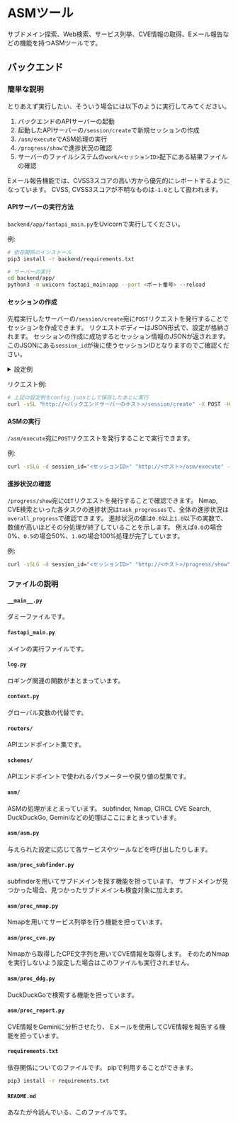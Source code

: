 # ASMツール
サブドメイン探索、Web検索、サービス列挙、CVE情報の取得、Eメール報告などの機能を持つASMツールです。

## バックエンド
### 簡単な説明
とりあえず実行したい、そういう場合には以下のように実行してみてください。
1. バックエンドのAPIサーバーの起動
2. 起動したAPIサーバーの`/session/create`で新規セッションの作成
3. `/asm/execute`でASM処理の実行
4. `/progress/show`で進捗状況の確認
5. サーバーのファイルシステムの`work/<セッションID>`配下にある結果ファイルの確認

Eメール報告機能では、CVSS3スコアの高い方から優先的にレポートするようになっています。
CVSS, CVSS3スコアが不明なものは`-1.0`として扱われます。

#### APIサーバーの実行方法
`backend/app/fastapi_main.py`をUvicornで実行してください。

例:
```bash
# 依存関係のインストール
pip3 install -r backend/requirements.txt

# サーバーの実行
cd backend/app/
python3 -m uvicorn fastapi_main:app --port <ポート番号> --reload
```

#### セッションの作成
先程実行したサーバーの`/session/create`宛に`POST`リクエストを発行することでセッションを作成できます。
リクエストボディーはJSON形式で、設定が格納されます。
セッションの作成に成功するとセッション情報のJSONが返されます。このJSONにある`session_id`が後に使うセッションIDとなりますのでご確認ください。

<details>
<summary>設定例</summary>

```json
{
	"target_hosts": ["検査対象のホスト.example.com"],
	"exclude_hosts": [],

	"color_output": true,
	"log_level": "ALL",
	"nmap_extra_args": [],

	"enable_subfinder": true,
	"enable_nmap": true,
	"search_web": true,
	"search_cve": true,
	"enable_reporting": true,

	"report_emails": ["報告先のEメールアドレス@example.com"],
	"report_limit": 2,
	"report_since": "2019-12-05T19:05:00",
	"report_min_cvss3": 7,
	"report_csv_encoding": "utf-8",
	"report_enable_gemini": true,
	"report_api_key": "Gemini ProのAPIキー",
	"report_enable_bcc": false,
	"report_from": "Fromとして使うEメールアドレス@example.com",

	"web_query": "",
	"web_region": "jp-jp",
	"web_max_results": 25,
	"web_backend": "html"
}
```
</details>

リクエスト例:
```bash
# 上記の設定例をconfig.jsonとして保存したあとに実行
curl -sSL "http://<バックエンドサーバーのホスト>/session/create" -X POST -H "Content-Type: application/json" -d @config.json | jq .
```

#### ASMの実行
`/asm/execute`宛に`POST`リクエストを発行することで実行できます。

例:
```bash
curl -sSLG -d session_id="<セッションID>" "http://<ホスト>/asm/execute" -X POST | jq .
```

#### 進捗状況の確認
`/progress/show`宛に`GET`リクエストを発行することで確認できます。
Nmap, CVE検索といった各タスクの進捗状況は`task_progresses`で、全体の進捗状況は`overall_progress`で確認できます。
進捗状況の値は`0.0`以上`1.0`以下の実数で、数値が高いほどその分処理が終了していることを示します。
例えば`0.0`の場合0%、`0.5`の場合50%、`1.0`の場合100%処理が完了しています。

例:
```bash
curl -sSLG -d session_id="<セッションID>" "http://<ホスト>/progress/show" -X GET | jq .
```

### ファイルの説明
#### `__main__.py`
ダミーファイルです。

#### `fastapi_main.py`
メインの実行ファイルです。

#### `log.py`
ロギング関連の関数がまとまっています。

#### `context.py`
グローバル変数の代替です。

#### `routers/`
APIエンドポイント集です。

#### `schemes/`
APIエンドポイントで使われるパラメーターや戻り値の型集です。

#### `asm/`
ASMの処理がまとまっています。
subfinder, Nmap, CIRCL CVE Search, DuckDuckGo, Geminiなどの処理はここにまとまっています。

#### `asm/asm.py`
与えられた設定に応じて各サービスやツールなどを呼び出したりします。

#### `asm/proc_subfinder.py`
subfinderを用いてサブドメインを探す機能を担っています。
サブドメインが見つかった場合、見つかったサブドメインも検査対象に加えます。

#### `asm/proc_nmap.py`
Nmapを用いてサービス列挙を行う機能を担っています。

#### `asm/proc_cve.py`
Nmapから取得したCPE文字列を用いてCVE情報を取得します。
そのためNmapを実行しないよう設定した場合はこのファイルも実行されません。

#### `asm/proc_ddg.py`
DuckDuckGoで検索する機能を担っています。

#### `asm/proc_report.py`
CVE情報をGeminiに分析させたり、
Eメールを使用してCVE情報を報告する機能を担っています。

#### `requirements.txt`
依存関係についてのファイルです。
pipで利用することができます。
```bash
pip3 install -r requirements.txt
```

#### `README.md`
あなたが今読んでいる、このファイルです。
